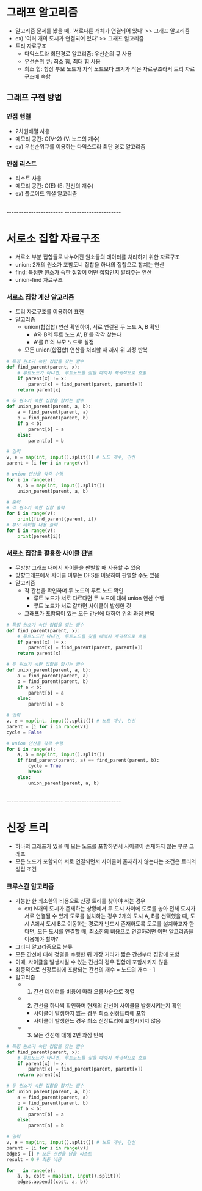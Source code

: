 # 그래프 알고리즘
* 알고리즘 문제를 봤을 때, '서로다른 개체가 연결되어 있다' >> 그래프 알고리즘
* ex) '여러 개의 도시가 연결되어 있다' >> 그래프 알고리즘
* 트리 자료구조
    * 다익스트라 최단경로 알고리즘: 우선순의 큐 사용
    * 우선순위 큐: 최소 힙, 최대 힙 사용
    * 최소 힙: 항상 부모 노드가 자식 노드보다 크기가 작은 자료구조라서 트리 자료구조에 속함

## 그래프 구현 방법
### 인접 행렬
* 2차원배열 사용
* 메모리 공간: O(V^2) (V: 노드의 개수)
* ex) 우선순위큐를 이용하는 다익스트라 최단 경로 알고리즘

### 인접 리스트
* 리스트 사용
* 메모리 공간: O(E) (E: 간선의 개수)
* ex) 플로이드 위셜 알고리즘

<br>
-----------------------
-----------------------

# 서로소 집합 자료구조
* 서로소 부분 집합들로 나누어진 원소들의 데이터를 처리하기 위한 자료구조
* union: 2개의 원소가 포함도니 집합을 하나의 집합으로 합치는 연산
* find: 특정한 원소가 속한 집합이 어떤 집합인지 알려주는 연산
* union-find 자료구조

### 서로소 집합 계산 알고리즘
* 트리 자료구조를 이용하여 표현
* 알고리즘
    * union(합집합) 연산 확인하여, 서로 연결된 두 노드 A, B 확인
        * A와 B의 루트 노드 A', B'를 각각 찾는다
        * A'를 B'의 부모 노드로 설정
    * 모든 union(합집합) 연산을 처리할 때 까지 위 과정 반복
```python
# 특정 원소가 속한 집합을 찾는 함수
def find_parent(parent, x):
    # 루트노드가 아니면, 루트노드를 찾을 때까지 재귀적으로 호출
    if parent[x] != x:
        parent[x] = find_parent(parent, parent[x])
    return parent[x]

# 두 원소가 속한 집합을 합치는 함수
def union_parent(parent, a, b):
    a = find_parent(parent, a)
    b = find_parent(parent, b)
    if a < b:
        parent[b] = a
    else:
        parent[a] = b

# 입력
v, e = map(int, input().split()) # 노드 개수, 간선
parent = [i for i in range(v)]

# union 연산을 각각 수행
for i in range(e):
    a, b = map(int, input().split())
    union_parent(parent, a, b)

# 출력
# 각 원소가 속한 집합 출력
for i in range(v):
    print(find_parent(parent, i)) 
# 부모 테이블 내용 출력
for i in range(v):
    print(parent[i])
```

### 서로소 집합을 활용한 사이클 판별
* 무방향 그래프 내에서 사이클을 판별할 때 사용할 수 있음
* 방향그래프에서 사이클 여부는 DFS를 이용하여 판별할 수도 있음
* 알고리즘
    * 각 간선을 확인하며 두 노드의 루트 노드 확인
        * 루트 노드가 서로 다르다면 두 노드에 대해 union 연산 수행
        * 루트 노드가 서로 같다면 사이클이 발생한 것
    * 그래프가 포함되어 있는 모든 간선에 대하여 위의 과정 반복
```python
# 특정 원소가 속한 집합을 찾는 함수
def find_parent(parent, x):
    # 루트노드가 아니면, 루트노드를 찾을 때까지 재귀적으로 호출
    if parent[x] != x:
        parent[x] = find_parent(parent, parent[x])
    return parent[x]

# 두 원소가 속한 집합을 합치는 함수
def union_parent(parent, a, b):
    a = find_parent(parent, a)
    b = find_parent(parent, b)
    if a < b:
        parent[b] = a
    else:
        parent[a] = b

# 입력
v, e = map(int, input().split()) # 노드 개수, 간선
parent = [i for i in range(v)]
cycle = False

# union 연산을 각각 수행
for i in range(e):
    a, b = map(int, input().split())
    if find_parent(parent, a) == find_parent(parent, b):
        cycle = True
        break
    else:
        union_parent(parent, a, b)
```

<br>
-----------------------
-----------------------

# 신장 트리
* 하나의 그래프가 있을 때 모든 노드를 포함하면서 사이클이 존재하지 않는 부분 그래프
* 모든 노드가 포함되어 서로 연결되면서 사이클이 존재하지 않는다는 조건은 트리의 성립 조건

### 크루스칼 알고리즘
* 가능한 한 최소한의 비용으로 신장 트리를 찾아야 하는 경우
    * ex) N개의 도시가 존재하는 상황에서 두 도시 사이에 도로를 놓아 전체 도시가 서로 연결될 수 있게 도로를 설치하는 경우
      2개의 도시 A, B를 선택했을 때, 도시 A에서 도시 B로 이동하는 경로가 반드시 존재하도록 도로를 설치하고자 한다면, 모든 도시를 연결할 때, 최소한의 비용으로 연결하려면 어떤 알고리즘을 이용해야 할까?
* 그리디 알고리즘으로 분류
* 모든 간선에 대해 정렬을 수행한 뒤 가장 거리가 짧은 간선부터 집합에 포함
* 이때, 사이클을 발생시킬 수 있는 간선의 경우 집합에 포함시키지 않음
* 최종적으로 신장트리에 포함되는 간선의 개수 = 노드의 개수 - 1
* 알고리즘
    * 1) 간선 데이터를 비용에 따라 오름차순으로 정렬
    * 2) 간선을 하나씩 확인하며 현재의 간선이 사이클을 발생시키는지 확인
        * 사이클이 발생하지 않는 경우 최소 신장트리에 포함
        * 사이클이 발생한느 경우 최소 신장트리에 포함시키지 않음
    * 3) 모든 간선에 대해 2번 과정 반복
```python
# 특정 원소가 속한 집합을 찾는 함수
def find_parent(parent, x):
    # 루트노드가 아니면, 루트노드를 찾을 때까지 재귀적으로 호출
    if parent[x] != x:
        parent[x] = find_parent(parent, parent[x])
    return parent[x]

# 두 원소가 속한 집합을 합치는 함수
def union_parent(parent, a, b):
    a = find_parent(parent, a)
    b = find_parent(parent, b)
    if a < b:
        parent[b] = a
    else:
        parent[a] = b

# 입력
v, e = map(int, input().split()) # 노드 개수, 간선
parent = [i for i in range(v)]
edges = [] # 모든 간선을 담을 리스트
result = 0 # 최종 비용

for _ in range(e):
    a, b, cost = map(int, input().split())
    edges.append((cost, a, b))

```
